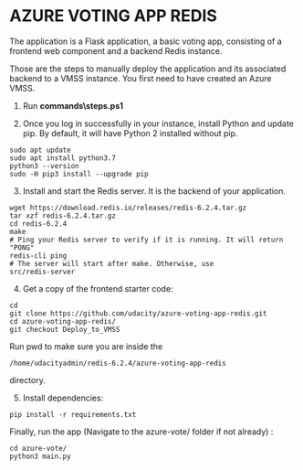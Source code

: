 # AZURE VOTING APP REDIS

The application is a Flask application, a basic voting app, consisting of a frontend web component and a backend Redis instance.

Those are the steps to manually deploy the application and its associated backend to a VMSS instance. You first need to have created an Azure VMSS.

1. Run **commands\steps.ps1**

2. Once you log in successfully in your instance, install Python and update pip. By default, it will have Python 2 installed without pip.
```
sudo apt update
sudo apt install python3.7
python3 --version
sudo -H pip3 install --upgrade pip
```

3. Install and start the Redis server. It is the backend of your application.
```
wget https://download.redis.io/releases/redis-6.2.4.tar.gz
tar xzf redis-6.2.4.tar.gz
cd redis-6.2.4
make
# Ping your Redis server to verify if it is running. It will return "PONG"
redis-cli ping
# The server will start after make. Otherwise, use
src/redis-server
```

4. Get a copy of the frontend starter code:
```
cd
git clone https://github.com/udacity/azure-voting-app-redis.git
cd azure-voting-app-redis/
git checkout Deploy_to_VMSS
```
Run pwd to make sure you are inside the 
```
/home/udacityadmin/redis-6.2.4/azure-voting-app-redis 
```
directory.

5. Install dependencies:
```
pip install -r requirements.txt
```
Finally, run the app (Navigate to the azure-vote/ folder if not already) :
```
cd azure-vote/
python3 main.py
```
